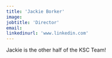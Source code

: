 ```yaml
---
title: 'Jackie Borker'
image: 
jobtitle: 'Director'
email: 
linkedinurl: 'www.linkedin.com'
---
```


Jackie is the other half of the KSC Team!